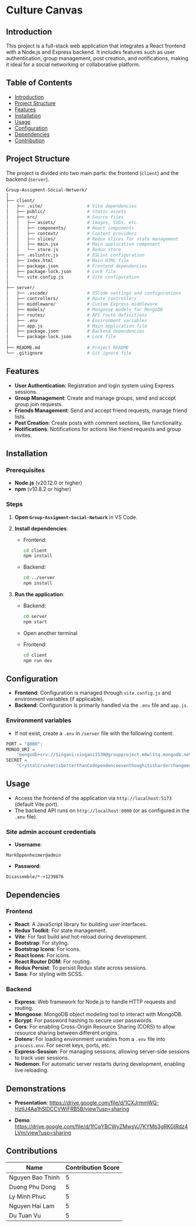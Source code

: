 # Culture Canvas

## Introduction

This project is a full-stack web application that integrates a React frontend with a Node.js and Express backend. It includes features such as user authentication, group management, post creation, and notifications, making it ideal for a social networking or collaborative platform.

## Table of Contents

- [Introduction](#introduction)
- [Project Structure](#project-structure)
- [Features](#features)
- [Installation](#installation)
- [Usage](#usage)
- [Configuration](#configuration)
- [Dependencies](#dependencies)
- [Contribution](#contribution)

## Project Structure

The project is divided into two main parts: the frontend (`client`) and the backend (`server`).

```bash
Group-Assigment-Social-Network/
│
├── client/
│   ├── .vite/                 # Vite dependencies
│   ├── public/                # Static assets
│   ├── src/                   # Source files
│   │   ├── assets/            # Images, SVGs, etc.
│   │   ├── components/        # React components
│   │   ├── context/           # Context providers
│   │   ├── slices/            # Redux slices for state management
│   │   ├── main.jsx           # Main application component
│   │   └── store.js           # Redux store
│   ├── .eslintrc.js           # ESLint configuration
│   ├── index.html             # Main HTML file
│   ├── package.json           # Frontend dependencies
│   ├── package-lock.json      # Lock file
│   └── vite.config.js         # Vite configuration
│
├── server/
│   ├── .vscode/               # VSCode settings and configurations
│   ├── controllers/           # Route controllers
│   ├── middleware/            # Custom Express middleware
│   ├── models/                # Mongoose models for MongoDB
│   ├── routes/                # API route definitions
│   ├── .env                   # Environment variables
│   ├── app.js                 # Main application file
│   ├── package.json           # Backend dependencies
│   └── package-lock.json      # Lock file
│
├── README.md                  # Project README
└── .gitignore                 # Git ignore file
```

## Features

- **User Authentication**: Registration and login system using Express sessions.
- **Group Management**: Create and manage groups, send and accept group join requests.
- **Friends Management**: Send and accept friend requests, manage friend lists.
- **Post Creation**: Create posts with comment sections, like functionality.
- **Notifications**: Notifications for actions like friend requests and group invites.

## Installation

### Prerequisites

- **Node.js** (v20.12.0 or higher)
- **npm** (v10.8.2 or higher)

### Steps

1. **Open `Group-Assigment-Social-Network`** in VS Code.
2. **Install dependencies**:

   - Frontend:

     ```bash
     cd client
     npm install
     ```

   - Backend:
     ```bash
     cd ../server
     npm install
     ```

3. **Run the application**:

   - Backend:
     ```bash
     cd server
     npm start
     ```
   - Open another terminal

   - Frontend:
     ```bash
     cd client
     npm run dev
     ```

## Configuration

- **Frontend**: Configuration is managed through `vite.config.js` and environment variables (if applicable).
- **Backend**: Configuration is primarily handled via the `.env` file and `app.js`.

### Environment variables

- If not exist, create a `.env` in `/server` file with the following content:

```js
PORT = "8000";
MONGO_URI =
	"mongodb+srv://Singani:singani1530@groupproject.m8wl1tq.mongodb.net/?retryWrites=true&w=majority&appName=GroupProject";
SECRET =
	"CrystalCrusherisbetterthanCodependenceeventhoughitisharderchangemymindlmaooo";
```

## Usage

- Access the frontend of the application via `http://localhost:5173` (default Vite port).
- The backend API runs on `http://localhost:8000` (or as configured in the `.env` file).

### Site admin account credentials

- **Username**:

```
MarkOppenheimer@admin
```

- **Password**:

```
Disassemble/*-+1239876
```

## Dependencies

### Frontend

- **React**: A JavaScript library for building user interfaces.
- **Redux Toolkit**: For state management.
- **Vite**: For fast build and hot-reload during development.
- **Bootstrap**: For styling.
- **Bootstrap Icons**: For icons.
- **React Icons**: For icons.
- **React Router DOM**: For routing.
- **Redux Persist**: To persist Redux state across sessions.
- **Sass**: For styling with SCSS.

### Backend

- **Express**: Web framework for Node.js to handle HTTP requests and routing.
- **Mongoose**: MongoDB object modeling tool to interact with MongoDB.
- **Bcrypt**: For password hashing to secure user passwords.
- **Cors**: For enabling Cross-Origin Resource Sharing (CORS) to allow resource sharing between different origins.
- **Dotenv**: For loading environment variables from a `.env` file into `process.env`. For secret keys, ports, etc.
- **Express-Session**: For managing sessions, allowing server-side sessions to track user sessions.
- **Nodemon**: For automatic server restarts during development, enabling live reloading.

## Demonstrations

- **Presentation**: https://drive.google.com/file/d/1CXJrmmWQ-HztlJ4Aa1hSlDCCVWiFRB5B/view?usp=sharing

- **Demo**: https://drive.google.com/file/d/1fCqYBCWyZMwsVJ7KYMb3gRKGIRdz4LVm/view?usp=sharing

## Contributions

<!-- Make a markdown table -->

| Name             | Contribution Score |
| ---------------- | ------------------ |
| Nguyen Bao Thinh | 5                  |
| Duong Phu Dong   | 5                  |
| Ly Minh Phuc     | 5                  |
| Nguyen Hai Lam   | 5                  |
| Du Tuan Vu       | 5                  |
